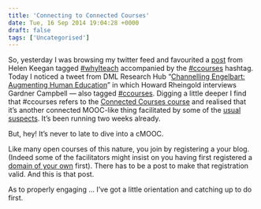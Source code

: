 ```yaml
---
title: 'Connecting to Connected Courses'
date: Tue, 16 Sep 2014 19:04:28 +0000
draft: false
tags: ['Uncategorised']
---
```


So, yesterday I was browsing my twitter feed and favourited a [post](http://heloukee.wordpress.com/2014/09/14/why-i-teach/) from Helen Keegan tagged [#whyIteach](https://twitter.com/search?q=%23whyIteach&src=typd) accompanied by the [#ccourses](https://twitter.com/search?src=typd&q=%23ccourses) hashtag. Today I noticed a tweet from DML Research Hub “[Channelling Engelbart: Augmenting Human Education](http://dmlcentral.net/blog/howard-rheingold/channeling-engelbart-augmenting-human-education)” in which Howard Rheingold interviews Gardner Campbell — also tagged [#ccourses](https://twitter.com/search?src=typd&q=%23ccourses). Digging a little deeper I find that #ccourses refers to the [Connected Courses course](http://connectedcourses.net/) and realised that it’s another connected MOOC-like thing facilitated by some of the [usual suspects](http://connectedcourses.net/about/people/). It’s been running two weeks already.

But, hey! It’s never to late to dive into a cMOOC.

Like many open courses of this nature, you join by registering a your blog. (Indeed some of the facilitators might insist on you having first registered a [domain of your own](http://umw.domains/) first). There has to be a post to make that registration valid. And this is that post.

As to properly engaging … I’ve got a little orientation and catching up to do first.